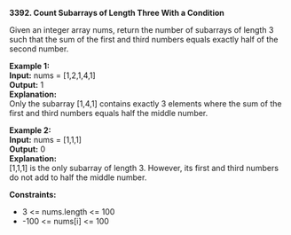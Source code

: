 **3392. Count Subarrays of Length Three With a Condition**

Given an integer array nums, return the number of subarrays of length 3 such that the sum of the first and third numbers equals exactly half of the second number.

**Example 1:**  
**Input:** nums = [1,2,1,4,1]  
**Output:** 1  
**Explanation:**  
Only the subarray [1,4,1] contains exactly 3 elements where the sum of the first and third numbers equals half the middle number.

**Example 2:**  
**Input:** nums = [1,1,1]  
**Output:** 0  
**Explanation:**  
[1,1,1] is the only subarray of length 3. However, its first and third numbers do not add to half the middle number.

**Constraints:**
- 3 <= nums.length <= 100
- -100 <= nums[i] <= 100